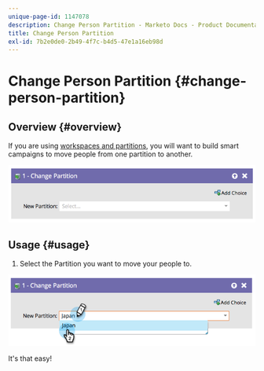```yaml
---
unique-page-id: 1147078
description: Change Person Partition - Marketo Docs - Product Documentation
title: Change Person Partition
exl-id: 7b2e0de0-2b49-4f7c-b4d5-47e1a16eb98d
---
```

# Change Person Partition {#change-person-partition}

## Overview {#overview}

If you are using [workspaces and partitions](/help/marketo/product-docs/administration/workspaces-and-person-partitions/understanding-workspaces-and-person-partitions.md), you will want to build smart campaigns to move people from one partition to another.

![](assets/one-3.png)

## Usage {#usage}

1. Select the Partition you want to move your people to.

![](assets/two-3.png)

It's that easy!
